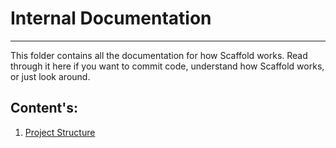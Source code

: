 # Internal Documentation

---

This folder contains all the documentation for how Scaffold works. Read through it here if you want to commit code, understand how Scaffold works, or just look around.

## Content's:
1. [Project Structure](project-structure.md)

